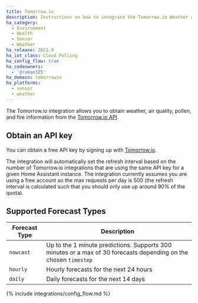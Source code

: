 ```yaml
---
title: Tomorrow.io
description: Instructions on how to integrate the Tomorrow.io Weather and Air Quality API into Home Assistant.
ha_category:
  - Environment
  - Health
  - Sensor
  - Weather
ha_release: 2021.9
ha_iot_class: Cloud Polling
ha_config_flow: true
ha_codeowners:
  - '@raman325'
ha_domain: tomorrowio
ha_platforms:
  - sensor
  - weather
---
```


The Tomorrow.io integration allows you to obtain weather, air quality, pollen, and fire information from the [Tomorrow.io API](https://www.tomorrow.io/weather-api/).

## Obtain an API key

You can obtain a free API key by signing up with [Tomorrow.io](https://www.tomorrow.io/weather-api/).

The integration will automatically set the refresh interval based on the number of Tomorrow.io integrations that are using the same API key for a given Home Assistant instance. The integration currently assumes you are using a free account so the max requests per day is 500 (the refresh interval is calculated such that you should only use up around 90% of the quota).

## Supported Forecast Types

| Forecast Type | Description                                                                                                      |
|---------------|------------------------------------------------------------------------------------------------------------------|
| `nowcast`     | Up to the 1 minute predictions. Supports 300 minutes or a max of 30 forecasts depending on the chosen `timestep` |
| `hourly`      | Hourly forecasts for the next 24 hours                                                                           |
| `daily`       | Daily  forecasts for the next 14 days                                                                            |

{% include integrations/config_flow.md %}

